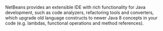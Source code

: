 NetBeans provides an extensible IDE with rich functionality for Java development, such as code analyzers, refactoring tools and converters, which upgrade old language constructs to newer Java 8 concepts in your code (e.g. lambdas, functional operations and method references).

